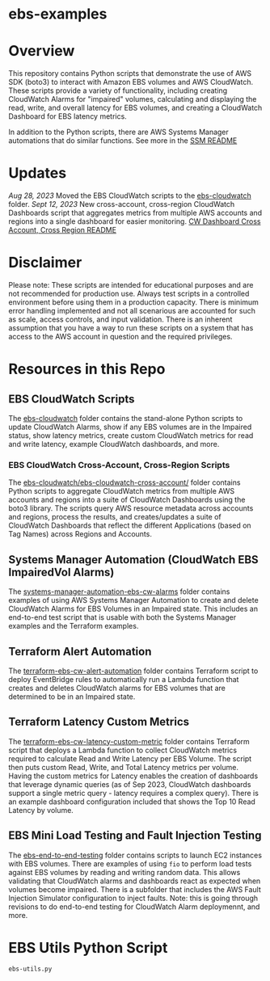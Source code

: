 # ebs-examples

# Overview

This repository contains Python scripts that demonstrate the use of AWS SDK (boto3) to interact with Amazon EBS volumes and AWS CloudWatch. These scripts provide a variety of functionality, including creating CloudWatch Alarms for "impaired" volumes, calculating and displaying the read, write, and overall latency for EBS volumes, and creating a CloudWatch Dashboard for EBS latency metrics.

In addition to the Python scripts, there are AWS Systems Manager automations that do similar functions. See more in the [SSM README](./systems-manager-automation-ebs-cw-alarms/)

# Updates

_Aug 28, 2023_ Moved the EBS CloudWatch scripts to the [ebs-cloudwatch](./ebs-cloudwatch/) folder.
_Sept 12, 2023_ New cross-account, cross-region CloudWatch Dashboards script that aggregates metrics from multiple AWS accounts and regions into a single dashboard for easier monitoring. [CW Dashboard Cross Account, Cross Region README](./ebs-cloudwatch/ebs-cloudwatch-cross-account/)

# Disclaimer

Please note: These scripts are intended for educational purposes and are not recommended for production use. Always test scripts in a controlled environment before using them in a production capacity. There is minimum error handling implemented and not all scenarious are accounted for such as scale, access controls, and input validation. There is an inherent assumption that you have a way to run these scripts on a system that has access to the AWS account in question and the required privileges.

# Resources in this Repo

## EBS CloudWatch Scripts

The [ebs-cloudwatch](./ebs-cloudwatch/) folder contains the stand-alone Python scripts to update CloudWatch Alarms, show if any EBS volumes are in the Impaired status, show latency metrics, create custom CloudWatch metrics for read and write latency, example CloudWatch dashboards, and more.

### EBS CloudWatch Cross-Account, Cross-Region Scripts

The [ebs-cloudwatch/ebs-cloudwatch-cross-account/](./ebs-cloudwatch/ebs-cloudwatch-cross-account/) folder contains Python scripts to aggregate CloudWatch metrics from multiple AWS accounts and regions into a suite of CloudWatch Dashboards using the boto3 library. The scripts query AWS resource metadata across accounts and regions, process the results, and creates/updates a suite of CloudWatch Dashboards that reflect the different Applications (based on Tag Names) across Regions and Accounts.

## Systems Manager Automation (CloudWatch EBS ImpairedVol Alarms)

The [systems-manager-automation-ebs-cw-alarms](./systems-manager-automation-ebs-cw-alarms) folder contains examples of using AWS Systems Manager Automation to create and delete CloudWatch Alarms for EBS Volumes in an Impaired state. This includes an end-to-end test script that is usable with both the Systems Manager examples and the Terraform examples.

## Terraform Alert Automation

The [terraform-ebs-cw-alert-automation](./terraform-ebs-cw-alert-automation) folder contains Terraform script to deploy EventBridge rules to automatically run a Lambda function that creates and deletes CloudWatch alarms for EBS volumes that are determined to be in an Impaired state.

## Terraform Latency Custom Metrics

The [terraform-ebs-cw-latency-custom-metric](./terraform-ebs-cw-latency-custom-metric/) folder contains Terraform script that deploys a Lambda function to collect CloudWatch metrics required to calculate Read and Write Latency per EBS Volume. The script then puts custom Read, Write, and Total Latency metrics per volume. Having the custom metrics for Latency enables the creation of dashboards that leverage dynamic queries (as of Sep 2023, CloudWatch dashboards support a single metric query - latency requires a complex query). There is an example dashboard configuration included that shows the Top 10 Read Latency by volume.

## EBS Mini Load Testing and Fault Injection Testing

The [ebs-end-to-end-testing](./ebs-end-to-end-testing/) folder contains scripts to launch EC2 instances with EBS volumes. There are examples of using `fio` to perform load tests against EBS volumes by reading and writing random data. This allows validating that CloudWatch alarms and dashboards react as expected when volumes become impaired. There is a subfolder that includes the AWS Fault Injection Simulator configuration to inject faults. Note: this is going through revisions to do end-to-end testing for CloudWatch Alarm deploymennt, and more.

# EBS Utils Python Script

`ebs-utils.py`
